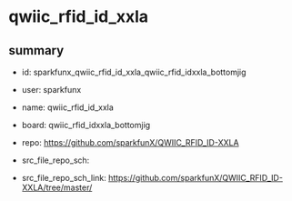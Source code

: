 # qwiic_rfid_id_xxla
 
## summary 
* id: sparkfunx_qwiic_rfid_id_xxla_qwiic_rfid_idxxla_bottomjig
* user: sparkfunx
* name: qwiic_rfid_id_xxla
* board: qwiic_rfid_idxxla_bottomjig
* repo: https://github.com/sparkfunX/QWIIC_RFID_ID-XXLA



* src_file_repo_sch: 
* src_file_repo_sch_link: https://github.com/sparkfunX/QWIIC_RFID_ID-XXLA/tree/master/






